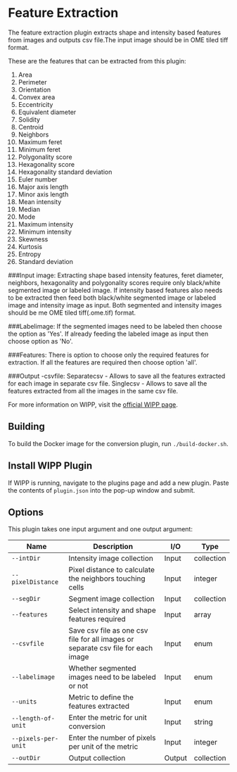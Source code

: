 # Feature Extraction

The feature extraction plugin extracts shape and intensity based features from images and outputs csv file.The input image should be in OME tiled tiff format.

These are the features that can be extracted from this plugin:
   1. Area
   2. Perimeter
   3. Orientation
   4. Convex area
   5. Eccentricity
   6. Equivalent diameter
   7. Solidity
   8. Centroid
   9. Neighbors
   10. Maximum feret
   11. Minimum feret
   12. Polygonality score
   13. Hexagonality score
   14. Hexagonality standard deviation
   15. Euler number
   16. Major axis length
   17. Minor axis length
   18. Mean intensity
   19. Median
   20. Mode
   21. Maximum intensity
   22. Minimum intensity
   23. Skewness
   24. Kurtosis
   25. Entropy
   26. Standard deviation

###Input image: 
Extracting shape based intensity features, feret diameter, neighbors, hexagonality and polygonality scores require only black/white segmented image or labeled image. 
If intensity based features also needs to be extracted then feed both black/white segmented image or labeled image and intensity image as input.
Both segmented and intensity images should be me OME tiled tiff(.ome.tif) format.

###Labelimage:
If the segmented images need to be labeled then choose the option as 'Yes'. If already feeding the labeled image as input then choose option as 'No'.

###Features: 
There is option to choose only the required features for extraction. If all the features are required then choose option 'all'.

###Output -csvfile:
Separatecsv - Allows to save all the features extracted for each image in separate csv file.
Singlecsv - Allows to save all the features extracted from all the images in the same csv file.

For more information on WIPP, visit the [official WIPP page](https://isg.nist.gov/deepzoomweb/software/wipp).

## Building

To build the Docker image for the conversion plugin, run
`./build-docker.sh`.

## Install WIPP Plugin

If WIPP is running, navigate to the plugins page and add a new plugin. Paste the contents of `plugin.json` into the pop-up window and submit.

## Options

This plugin takes one input argument and one output argument:

| Name                   | Description             | I/O    | Type   |
|------------------------|-------------------------|--------|--------|
| `--intDir` | Intensity image collection| Input | collection |
| `--pixelDistance` | Pixel distance to calculate the neighbors touching cells | Input | integer |
| `--segDir` | Segment image collection | Input | collection |
| `--features` | Select intensity and shape features required | Input | array |
| `--csvfile` | Save csv file as one csv file for all images or separate csv file for each image | Input | enum |
| `--labelimage` | Whether segmented images need to be labeled or not | Input | enum |
| `--units` | Metric to define the features extracted | Input | enum |
| `--length-of-unit` | Enter the metric for unit conversion | Input | string |
| `--pixels-per-unit` | Enter the number of pixels per unit of the metric | Input | integer |
| `--outDir` | Output collection | Output | collection |


